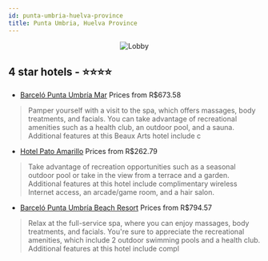 ```yaml
---
id: punta-umbria-huelva-province
title: Punta Umbria, Huelva Province
---
```


<center><img src="https://i.travelapi.com/hotels/1000000/900000/892100/892076/c43df9b1_z.jpg" alt="Lobby" /></center>


##  4 star hotels - ⭐️⭐️⭐️⭐️

-    [Barceló Punta Umbría Mar](https://us.hurb.com/hotels/punta-umbria/barcelo-punta-umbria-mar-JNP-JP972027?cmp=18055) Prices from R$673.58
   > Pamper yourself with a visit to the spa, which offers massages, body treatments, and facials. You can take advantage of recreational amenities such as a health club, an outdoor pool, and a sauna. Additional features at this Beaux Arts hotel include c
-    [Hotel Pato Amarillo](https://us.hurb.com/hotels/punta-umbria/hotel-pato-amarillo-JNP-JP853112?cmp=18055) Prices from R$262.79
   > Take advantage of recreation opportunities such as a seasonal outdoor pool or take in the view from a terrace and a garden. Additional features at this hotel include complimentary wireless Internet access, an arcade/game room, and a hair salon.
-    [Barceló Punta Umbría Beach Resort](https://us.hurb.com/hotels/punta-umbria/barcelo-punta-umbria-beach-resort-JNP-JP156490?cmp=18055) Prices from R$794.57
   > Relax at the full-service spa, where you can enjoy massages, body treatments, and facials. You're sure to appreciate the recreational amenities, which include 2 outdoor swimming pools and a health club. Additional features at this hotel include compl
